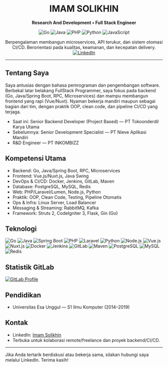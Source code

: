 <h1 align="center">IMAM SOLIKHIN</h1>
<p align="center"><b>Research And Development • Full Stack Engineer</b></p>
<p align="center">
  <img src="https://img.shields.io/badge/Go-00ADD8?style=for-the-badge&logo=go&logoColor=white" alt="Go"/>
  <img src="https://img.shields.io/badge/Java-ED8B00?style=for-the-badge&logo=openjdk&logoColor=white" alt="Java"/>
  <img src="https://img.shields.io/badge/PHP-777BB4?style=for-the-badge&logo=php&logoColor=white" alt="PHP"/>
  <img src="https://img.shields.io/badge/Python-3776AB?style=for-the-badge&logo=python&logoColor=white" alt="Python"/>
  <img src="https://img.shields.io/badge/JavaScript-F7DF1E?style=for-the-badge&logo=javascript&logoColor=black" alt="JavaScript"/>
</p>
<p align="center">
  Berpengalaman membangun microservices, API terukur, dan sistem otomasi CI/CD.
  Berorientasi pada kualitas, keamanan, dan kecepatan delivery.
  <br/>
  <a href="https://www.linkedin.com/in/imam-solikhin-9670a0135" target="_blank">
    <img src="https://img.shields.io/badge/LinkedIn-Imam%20Solikhin-blue?style=flat&logo=linkedin" alt="LinkedIn"/>
  </a>
</p>

---

## Tentang Saya
Saya antusias dengan bahasa pemrograman dan pengembangan software. Berbekal latar belakang FullStack Programmer, saya fokus pada backend (Go, Java/Spring Boot, RPC, Microservices) dan mampu membangun frontend yang rapi (Vue/Nuxt). Nyaman bekerja mandiri maupun sebagai bagian dari tim, dengan praktik OOP, clean code, dan pipeline CI/CD yang terjaga.

- Saat ini: Senior Backend Developer (Project Based) — PT Tokoonderdil Karya Utama
- Sebelumnya: Senior Development Specialist — PT Nieve Aplikasi Mandiri
- R&D Engineer — PT INKOMBIZZ

## Kompetensi Utama
- Backend: Go, Java/Spring Boot, RPC, Microservices
- Frontend: Vue.js/Nuxt.js, Java Swing
- DevOps & CI/CD: Docker, Jenkins, GitLab, Maven
- Database: PostgreSQL, MySQL, Redis
- Web: PHP/Laravel/Lumen, Node.js, Python
- Praktik: OOP, Clean Code, Testing, Pipeline Otomatis
- Ops & Infra: Linux Server, Load Balancer
- Messaging & Streaming: RabbitMQ, Kafka
- Framework: Struts 2, CodeIgniter 3, Flask, Gin (Go)

## Teknologi
![Go](https://img.shields.io/badge/Go-00ADD8?style=for-the-badge&logo=go&logoColor=white)
![Java](https://img.shields.io/badge/Java-ED8B00?style=for-the-badge&logo=openjdk&logoColor=white)
![Spring Boot](https://img.shields.io/badge/Spring%20Boot-6DB33F?style=for-the-badge&logo=springboot&logoColor=white)
![PHP](https://img.shields.io/badge/PHP-777BB4?style=for-the-badge&logo=php&logoColor=white)
![Laravel](https://img.shields.io/badge/Laravel-FF2D20?style=for-the-badge&logo=laravel&logoColor=white)
![Python](https://img.shields.io/badge/Python-3776AB?style=for-the-badge&logo=python&logoColor=white)
![Node.js](https://img.shields.io/badge/Node.js-339933?style=for-the-badge&logo=nodedotjs&logoColor=white)
![Vue.js](https://img.shields.io/badge/Vue.js-4FC08D?style=for-the-badge&logo=vuedotjs&logoColor=white)
![Nuxt.js](https://img.shields.io/badge/Nuxt.js-00DC82?style=for-the-badge&logo=nuxtdotjs&logoColor=white)
![Docker](https://img.shields.io/badge/Docker-2496ED?style=for-the-badge&logo=docker&logoColor=white)
![Jenkins](https://img.shields.io/badge/Jenkins-D24939?style=for-the-badge&logo=jenkins&logoColor=white)
![GitLab](https://img.shields.io/badge/GitLab-FC6D26?style=for-the-badge&logo=gitlab&logoColor=white)
![Maven](https://img.shields.io/badge/Maven-C71A36?style=for-the-badge&logo=apachemaven&logoColor=white)
![PostgreSQL](https://img.shields.io/badge/PostgreSQL-4169E1?style=for-the-badge&logo=postgresql&logoColor=white)
![MySQL](https://img.shields.io/badge/MySQL-4479A1?style=for-the-badge&logo=mysql&logoColor=white)
![Redis](https://img.shields.io/badge/Redis-DC382D?style=for-the-badge&logo=redis&logoColor=white)

## Statistik GitLab
[![GitLab Profile](https://img.shields.io/badge/GitLab-imamsolikhin-330F63?style=for-the-badge&logo=gitlab)](https://gitlab.com/imamsolikhin)

## Pendidikan
- Universitas Esa Unggul — S1 Ilmu Komputer (2014–2019)

## Kontak
- LinkedIn: [Imam Solikhin](https://www.linkedin.com/in/imam-solikhin-9670a0135)
- Terbuka untuk kolaborasi remote/freelance dan proyek backend/CI/CD.

---

Jika Anda tertarik berdiskusi atau bekerja sama, silakan hubungi saya melalui LinkedIn. Terima kasih!
